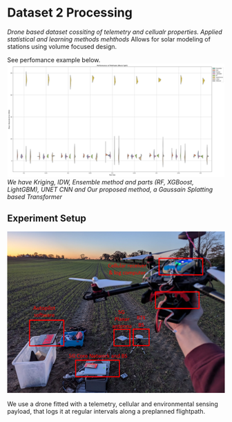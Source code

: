
# Dataset 2 Processing

*Drone based dataset cossiting of telemetry and cellualr properties. Applied statistical and learning methods mehthods*
Allows for solar modeling of stations using volume focused design.

See perfomance example below.
![alt text](<CONF/figures/present/block splatformer Performance.png>)
*We have Kriging, IDW, Ensemble method and parts (RF, XGBoost, LightGBM), UNET CNN and Our proposed method, a Gaussain Splatting based Transformer*

## Experiment Setup

![alt text](<CONF/field_photo.png>)

We use a drone fitted with a telemetry, cellular and environmental sensing payload, that logs it at regular intervals along a preplanned flightpath.

